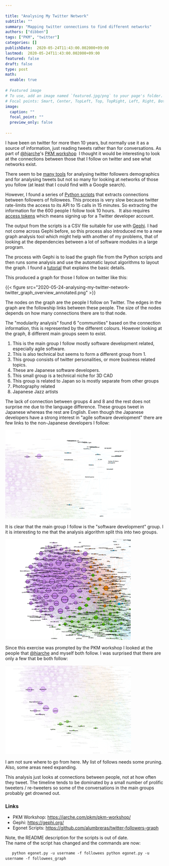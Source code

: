 ```yaml
---

title: "Analysing My Twitter Network"
subtitle: ""
summary: "Mapping twitter connections to find different networks"
authors: ["dibben"]
tags: ["PKM", "twitter"]
categories: []
publishDate:  2020-05-24T11:43:00.002000+09:00
lastmod:  2020-05-24T11:43:00.002000+09:00
featured: false
draft: false
type: post
math:
  enable: true

# Featured image
# To use, add an image named `featured.jpg/png` to your page's folder.
# Focal points: Smart, Center, TopLeft, Top, TopRight, Left, Right, BottomLeft, Bottom, BottomRight.
image:
  caption: ""
  focal_point: ""
  preview_only: false

---
```


I have been on twitter for more then 10 years, but normally use it as a
source of information, just reading tweets rather than for
conversations. As part of [@hjarche](https://twitter.com/hjarche)'s [PKM
workshop](https://jarche.com/pkm/pkm-workshop/)  I thought it would be
interesting to look at the connections between those that I follow on
twitter and see what networks exist.  
  
There seem to be [many
tools](https://buffer.com/library/free-twitter-tools) for analysing
twitter followers demographics  and for analysing tweets but not so many
for looking at networks of those you follow (at least that I could find
with a Google search).  
  
However, I found a series of [Python
scripts](https://github.com/alumbreras/twitter-followers-graph) that
extracts connections between followers of followees. This process is
very slow because twitter rate-limits the access to its API to 15 calls
in 15 minutes. So extracting the information for the 600 people I follow
took 10 hours.   It also requires [access
tokens](https://python-twitter.readthedocs.io/en/latest/getting_started.html)
which means signing up for a Twitter developer account.  
  
The output from the scripts is a CSV file suitable for use with
[Gephi](https://gephi.org/). I had not come across Gephi before, so this
process also introduced me to a new graph analysis tool which might help
with another of my problems, that of looking at the dependencies between
a lot of software modules in a large program.  
  
The process with Gephi is to load the graph file from the Python scripts
and then runs some analysis and use the automatic layout algorithms to
layout the graph. I found a
[tutorial](https://gephi.org/tutorials/gephi-tutorial-quick_start.pdf)
that explains the basic details.  
  
  
This produced a graph for those I follow on twitter like this:  

{{< figure src="2020-05-24-analysing-my-twitter-network-twitter_graph_overview_annotated.png" >}}
  
The nodes on the graph are the people I follow on Twitter. The edges in
the graph are the followship links between these people. The size of the
nodes depends on how many connections there are to that node.  
  
The "modularity analysis" found 6 "communities" based on the connection
information, this is represented by the different colours. However
looking at the graph, 8 different main groups seem to exist.  
  
  

1.  This is the main group I follow mostly software development related,
    especially agile software.
2.  This is also technical but seems to form a different group from 1.
3.  This group consists of twitter personalities, or more business
    related topics.
4.  These are Japanese software developers.
5.  This small group is a technical niche for 3D CAD
6.  This group is related to Japan so is mostly separate from other
    groups
7.  Photography related
8.  Japanese Jazz artists

  
  
The lack of connection between groups 4 and 8 and the rest does not
surprise me due to the language difference. These groups tweet in
Japanese whereas the rest are English. Even though the Japanese
developers have a strong interest in "agile software development" there
are few links to the non-Japanese developers I follow:  
  
![](2020-05-24-analysing-my-twitter-network-twitter_graph_yohatu.png)

It is clear that the main group I follow is the "software development"
group. I it is interesting to me that the analysis algorithm split this
into two groups.  
  
![](2020-05-24-analysing-my-twitter-network-twitter_graph_main.png)
  
  
Since this exercise was prompted by the PKM workshop I looked at the
people that [@hjarche](https://twitter.com/hjarche) and myself both
follow. I was surprised that there are only a few that be both follow:  
  

![](2020-05-24-analysing-my-twitter-network-twitter_graph_hjarche.png)

  
I am not sure where to go from here. My list of follows needs some
pruning. Also, some areas need expanding.  
  
This analysis just looks at connections between people, not at how often
they tweet. The timeline tends to be dominated by a small number of
prolific tweeters / re-tweeters so some of the conversations in the main
groups probably get drowned out.  
  

### Links

  

-   PKM Workshop: <https://jarche.com/pkm/pkm-workshop/>
-   Gephi: <https://gephi.org/>
-   Egonet Scripts:
    <https://github.com/alumbreras/twitter-followers-graph>

  
  
Note, the README description for the scripts is out of date.  
The name of the script has changed and the commands are now:  
  
`   python egonet.py -u username -f followees python egonet.py -u username -f followees_graph`
